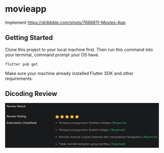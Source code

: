 # movieapp

Implement https://dribbble.com/shots/7666611-Movies-App

## Getting Started

Clone this project to your local machine first. Then run this command into your terminal, command prompt your OS have.
```
flutter pub get
```
Make sure your machine already installed Flutter SDK and other requirements.

## Dicoding Review
![Review](git_asset/submission.png)